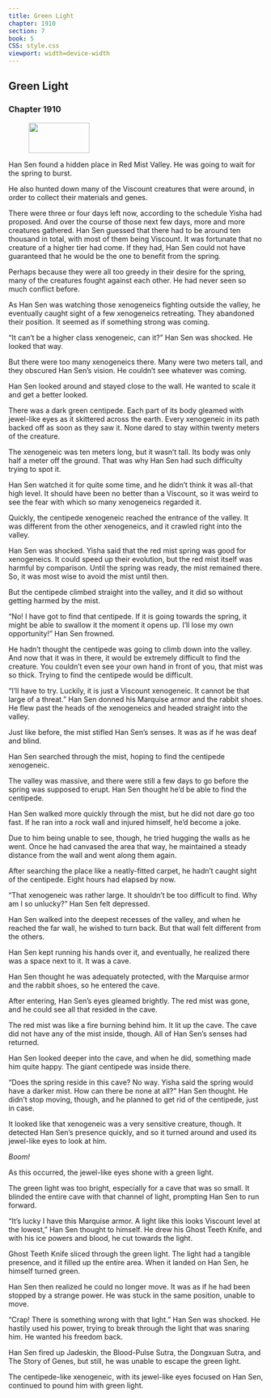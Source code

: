 ```yaml
---
title: Green Light
chapter: 1910
section: 7
book: 5
CSS: style.css
viewport: width=device-width
---
```


## Green Light

### Chapter 1910

<figure>
	<img src="../Images/gem.gif" alt="" id="gem" width="120" height="60" />
</figure>

Han Sen found a hidden place in Red Mist Valley. He was going to wait for the spring to burst.

He also hunted down many of the Viscount creatures that were around, in order to collect their materials and genes.

There were three or four days left now, according to the schedule Yisha had proposed. And over the course of those next few days, more and more creatures gathered. Han Sen guessed that there had to be around ten thousand in total, with most of them being Viscount. It was fortunate that no creature of a higher tier had come. If they had, Han Sen could not have guaranteed that he would be the one to benefit from the spring.

Perhaps because they were all too greedy in their desire for the spring, many of the creatures fought against each other. He had never seen so much conflict before.

As Han Sen was watching those xenogeneics fighting outside the valley, he eventually caught sight of a few xenogeneics retreating. They abandoned their position. It seemed as if something strong was coming.

“It can’t be a higher class xenogeneic, can it?” Han Sen was shocked. He looked that way.

But there were too many xenogeneics there. Many were two meters tall, and they obscured Han Sen’s vision. He couldn’t see whatever was coming.

Han Sen looked around and stayed close to the wall. He wanted to scale it and get a better looked.

There was a dark green centipede. Each part of its body gleamed with jewel-like eyes as it skittered across the earth. Every xenogeneic in its path backed off as soon as they saw it. None dared to stay within twenty meters of the creature.

The xenogeneic was ten meters long, but it wasn’t tall. Its body was only half a meter off the ground. That was why Han Sen had such difficulty trying to spot it.

Han Sen watched it for quite some time, and he didn’t think it was all-that high level. It should have been no better than a Viscount, so it was weird to see the fear with which so many xenogeneics regarded it.

Quickly, the centipede xenogeneic reached the entrance of the valley. It was different from the other xenogeneics, and it crawled right into the valley.

Han Sen was shocked. Yisha said that the red mist spring was good for xenogeneics. It could speed up their evolution, but the red mist itself was harmful by comparison. Until the spring was ready, the mist remained there. So, it was most wise to avoid the mist until then.

But the centipede climbed straight into the valley, and it did so without getting harmed by the mist.

“No! I have got to find that centipede. If it is going towards the spring, it might be able to swallow it the moment it opens up. I’ll lose my own opportunity!” Han Sen frowned.

He hadn’t thought the centipede was going to climb down into the valley. And now that it was in there, it would be extremely difficult to find the creature. You couldn’t even see your own hand in front of you, that mist was so thick. Trying to find the centipede would be difficult.

“I’ll have to try. Luckily, it is just a Viscount xenogeneic. It cannot be that large of a threat.” Han Sen donned his Marquise armor and the rabbit shoes. He flew past the heads of the xenogeneics and headed straight into the valley.

Just like before, the mist stifled Han Sen’s senses. It was as if he was deaf and blind.

Han Sen searched through the mist, hoping to find the centipede xenogeneic.

The valley was massive, and there were still a few days to go before the spring was supposed to erupt. Han Sen thought he’d be able to find the centipede.

Han Sen walked more quickly through the mist, but he did not dare go too fast. If he ran into a rock wall and injured himself, he’d become a joke.

Due to him being unable to see, though, he tried hugging the walls as he went. Once he had canvased the area that way, he maintained a steady distance from the wall and went along them again.

After searching the place like a neatly-fitted carpet, he hadn’t caught sight of the centipede. Eight hours had elapsed by now.

“That xenogeneic was rather large. It shouldn’t be too difficult to find. Why am I so unlucky?” Han Sen felt depressed.

Han Sen walked into the deepest recesses of the valley, and when he reached the far wall, he wished to turn back. But that wall felt different from the others.

Han Sen kept running his hands over it, and eventually, he realized there was a space next to it. It was a cave.

Han Sen thought he was adequately protected, with the Marquise armor and the rabbit shoes, so he entered the cave.

After entering, Han Sen’s eyes gleamed brightly. The red mist was gone, and he could see all that resided in the cave.

The red mist was like a fire burning behind him. It lit up the cave. The cave did not have any of the mist inside, though. All of Han Sen’s senses had returned.

Han Sen looked deeper into the cave, and when he did, something made him quite happy. The giant centipede was inside there.

“Does the spring reside in this cave? No way. Yisha said the spring would have a darker mist. How can there be none at all?” Han Sen thought. He didn’t stop moving, though, and he planned to get rid of the centipede, just in case.

It looked like that xenogeneic was a very sensitive creature, though. It detected Han Sen’s presence quickly, and so it turned around and used its jewel-like eyes to look at him.

*Boom!*

As this occurred, the jewel-like eyes shone with a green light.

The green light was too bright, especially for a cave that was so small. It blinded the entire cave with that channel of light, prompting Han Sen to run forward.

“It’s lucky I have this Marquise armor. A light like this looks Viscount level at the lowest,” Han Sen thought to himself. He drew his Ghost Teeth Knife, and with his ice powers and blood, he cut towards the light.

Ghost Teeth Knife sliced through the green light. The light had a tangible presence, and it filled up the entire area. When it landed on Han Sen, he himself turned green.

Han Sen then realized he could no longer move. It was as if he had been stopped by a strange power. He was stuck in the same position, unable to move.

“Crap! There is something wrong with that light.” Han Sen was shocked. He hastily used his power, trying to break through the light that was snaring him. He wanted his freedom back.

Han Sen fired up Jadeskin, the Blood-Pulse Sutra, the Dongxuan Sutra, and The Story of Genes, but still, he was unable to escape the green light.

The centipede-like xenogeneic, with its jewel-like eyes focused on Han Sen, continued to pound him with green light.